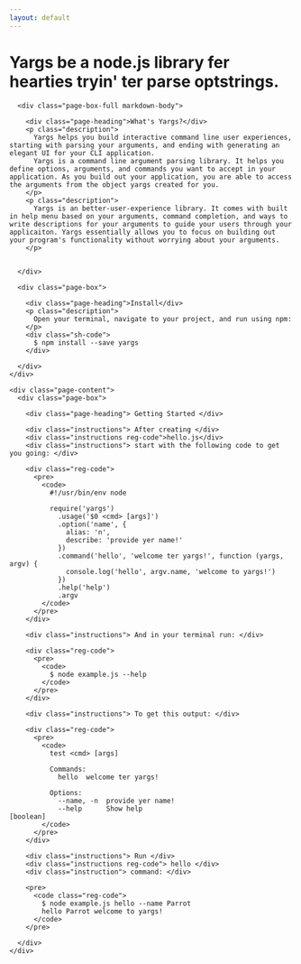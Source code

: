 ```yaml
---
layout: default 
---
```


  <div class="landing-wrapper">
    <div class="wrapper">
      <div class="title">
        <h1 class="pink-highlight">Yargs be a node.js library fer hearties tryin' ter parse optstrings.</h1>
      </div>
    </div>
  </div>

  <div class="wrapper">
    <div class="page-content align-items">

      <div class="page-box-full markdown-body">
      
        <div class="page-heading">What's Yargs?</div>
        <p class="description">
          Yargs helps you build interactive command line user experiences, starting with parsing your arguments, and ending with generating an elegant UI for your CLI application.
          Yargs is a command line argument parsing library. It helps you define options, arguments, and commands you want to accept in your application. As you build out your application, you are able to access the arguments from the object yargs created for you.
        </p>
        <p class="description">
          Yargs is an better-user-experience library. It comes with built in help menu based on your arguments, command completion, and ways to write descriptions for your arguments to guide your users through your applicaiton. Yargs essentially allows you to focus on building out your program's functionality without worrying about your arguments. 
        </p>
          

      </div>

      <div class="page-box">

        <div class="page-heading">Install</div>
        <p class="description">
          Open your terminal, navigate to your project, and run using npm: 
        </p>
        <div class="sh-code">
          $ npm install --save yargs 
        </div>

      </div>
    </div>

    <div class="page-content">
      <div class="page-box">

        <div class="page-heading"> Getting Started </div>

        <div class="instructions"> After creating </div>
        <div class="instructions reg-code">hello.js</div>
        <div class="instructions"> start with the following code to get you going: </div>
        
        <div class="reg-code">
          <pre>
            <code>
              #!/usr/bin/env node

              require('yargs')
                .usage('$0 <cmd> [args]')
                .option('name', {
                  alias: 'n',
                  describe: 'provide yer name!'
                })
                .command('hello', 'welcome ter yargs!', function (yargs, argv) {
                  console.log('hello', argv.name, 'welcome to yargs!')
                })
                .help('help')
                .argv
            </code>
          </pre>
        </div>

        <div class="instructions"> And in your terminal run: </div>

        <div class="reg-code">
          <pre>
            <code>
              $ node example.js --help
            </code>
          </pre>
        </div>

        <div class="instructions"> To get this output: </div>

        <div class="reg-code">
          <pre>
            <code>
              test <cmd> [args]

              Commands:
                hello  welcome ter yargs!

              Options:
                --name, -n  provide yer name!
                --help      Show help                                                [boolean]
            </code>
          </pre>
        </div>

        <div class="instructions"> Run </div>
        <div class="instructions reg-code"> hello </div>
        <div class="instruction"> command: </div>

        <pre>
          <code class="reg-code">
            $ node example.js hello --name Parrot 
            hello Parrot welcome to yargs!
          </code>
        </pre>

      </div>
    </div>

  </div>
</div>




